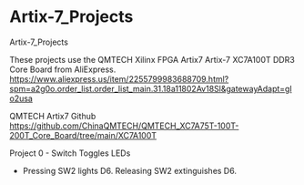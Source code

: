 # Artix-7_Projects
Artix-7_Projects

These projects use the QMTECH Xilinx FPGA Artix7 Artix-7 XC7A100T DDR3 Core Board from AliExpress. 
<br>https://www.aliexpress.us/item/2255799983688709.html?spm=a2g0o.order_list.order_list_main.31.18a11802Av18Sl&gatewayAdapt=glo2usa 

QMTECH Artix7 Github
<br>https://github.com/ChinaQMTECH/QMTECH_XC7A75T-100T-200T_Core_Board/tree/main/XC7A100T

Project 0 - Switch Toggles LEDs
* Pressing SW2 lights D6. Releasing SW2 extinguishes D6.
